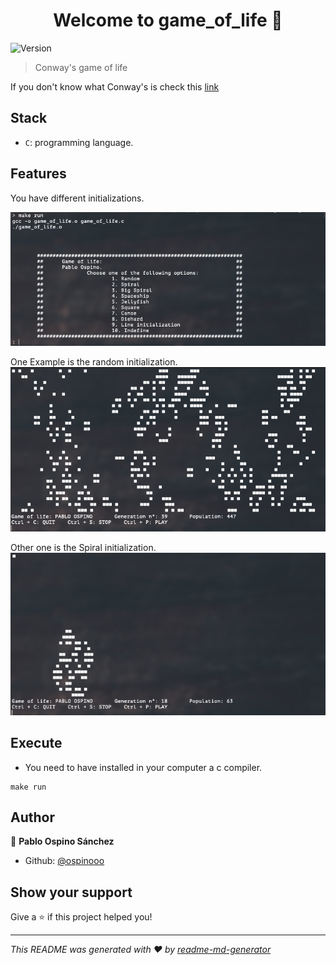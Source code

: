 <h1 align="center">Welcome to game_of_life 👋</h1>
<p>
  <img alt="Version" src="https://img.shields.io/badge/version-1.0.0-blue.svg?cacheSeconds=2592000" />
</p>

> Conway's game of life 

If you don't know what Conway's is check this [link](https://en.wikipedia.org/wiki/Conway%27s_Game_of_Life)

## Stack

- `C`: programming language.

## Features

You have different initializations.

![](img/ini.png)

One Example is the random initialization.
![](img/random.png)

Other one is the Spiral initialization.
![](img/spiral.png)

## Execute

- You need to have installed in your computer a c compiler.
```
make run
```

## Author

👤 **Pablo Ospino Sánchez**

* Github: [@ospinooo](https://github.com/ospinooo)

## Show your support

Give a ⭐️ if this project helped you!

***
_This README was generated with ❤️ by [readme-md-generator](https://github.com/kefranabg/readme-md-generator)_